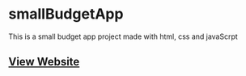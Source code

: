 # smallBudgetApp
This is a small budget app project made with html, css and javaScrpt
## [View Website](https://ramankarki.github.io/BudgetApp/)
